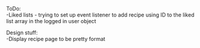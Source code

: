 ToDo:  
-Liked lists - trying to set up event listener to add recipe using ID to the liked list array in the logged in user object
  
Design stuff:  
-Display recipe page to be pretty format